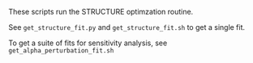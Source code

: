 These scripts run the STRUCTURE optimzation routine. 

See `get_structure_fit.py` and `get_structure_fit.sh` to get a single fit. 

To get a suite of fits for sensitivity analysis, see `get_alpha_perturbation_fit.sh`